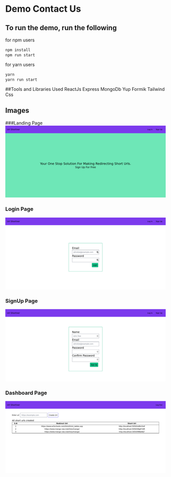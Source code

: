 # Demo Contact Us

## To run the demo, run the following

for npm users

```
npm install
npm run start
```

for yarn users

```
yarn
yarn run start
```

##Tools and Libraries Used
ReactJs
Express
MongoDb
Yup
Formik
Tailwind Css

## Images

###Landing Page
![](screenshot/landing.png)

### Login Page

![](screenshot/login.png)

### SignUp Page

![](screenshot/signup.png)

### Dashboard Page

![](screenshot/dashboard.png)
